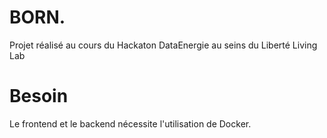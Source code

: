 # BORN.

Projet réalisé au cours du Hackaton DataEnergie au seins du Liberté Living Lab

# Besoin

Le frontend et le backend nécessite l'utilisation de Docker.
